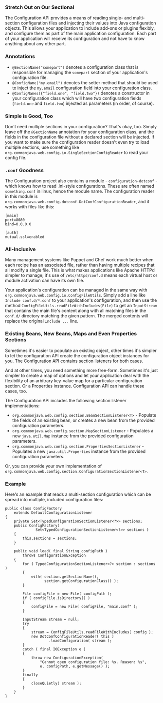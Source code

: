 ---
---

### Stretch Out on Our Sectional

The Configuration API provides a means of reading single- and multi-section configuration files and injecting their values into Java configuration objects. This allows your application to include add-ons or plugins flexibly, and configure them as part of the main application configuration. Each part of your application will receive its configuration and not have to know anything about any other part.

### Annotations

* `@SectionName("somepart")` denotes a configuration class that is responsible for managing the `somepart` section of your application's configuration file.
* `@ConfigName("my.email")` denotes the setter method that should be used to inject the `my.email` configuration field into your configuration class.
* `@ConfigNames({"field.one", "field.two"})` denotes a constructor in your configuration class which will have two configuration fields (`field.one` and `field.two`) injected as parameters (in order, of course).

### Simple is Good, Too

Don't need multiple sections in your configuration? That's okay, too. Simply leave off the `@SectionName` annotation for your configuration class, and the fields in the configuration file without a declared section will be injected. If you want to make sure the configuration reader doesn't even try to load multiple sections, use something like `org.commonjava.web.config.io.SingleSectionConfigReader` to read your config file.

### `.conf` Goodness

The Configuration project also contains a module - `configuration-dotconf` - which knows how to read .ini-style configurations. These are often named `something.conf` in linux, hence the module name. The configuration reader in this module is `org.commonjava.web.config.dotconf.DotConfConfigurationReader`, and it works with files like this:

    [main]
    port=8080
    bind=0.0.0.0
    
    [auth]
    mutual.ssl=enabled

### All-Inclusive

Many management systems like Puppet and Chef work much better when each recipe has an associated file, rather than having multiple recipes that all modify a single file. This is what makes applications like Apache HTTPd simpler to manage; it's use of `/etc/httpd/conf.d` means each virtual host or module activation can have its own file.

Your application's configuration can be managed in the same way with `org.commonjava.web.config.io.ConfigFileUtils`. Simply add a line like `Include conf.d/*.conf` to your application's configuration, and then use the method `ConfigFileUtils.readFileWithIncludes(File)` to get an `InputStream` that contains the main file's content along with all matching files in the `conf.d/` directory matching the given pattern. The merged contents will replace the original `Include ...` line.

### Existing Beans, New Beans, Maps and Even Properties Sections

Sometimes it's easier to populate an existing object, other times it's simpler to let the configuration API create the configuration object instances for you. The Configuration API contains section listeners for both cases.

And at other times, you need something more free-form. Sometimes it's just simpler to create a map of options and let your application deal with the flexibility of an arbitrary key-value map for a particular configuration section. Or a Properties instance. Configuration API can handle these cases, too.

The Configuration API includes the following section listener implementations:

* `org.commonjava.web.config.section.BeanSectionListener<T>` - Populate the fields of an existing bean, or creates a new bean from the provided configuration parameters.
* `org.commonjava.web.config.section.MapSectionListener` - Populates a new `java.util.Map` instance from the provided configuration parameters.
* `org.commonjava.web.config.section.PropertiesSectionListener` - Populates a new `java.util.Properties` instance from the provided configuration parameters.

Or, you can provide your own implementation of `org.commonjava.web.config.section.ConfigurationSectionListener<T>`.

### Example

Here's an example that reads a multi-section configuration which can be spread into multiple, included configuration files:

    public class ConfigFactory
        extends DefaultConfigurationListener
    {
        private Set<TypedConfigurationSectionListener<?>> sections;
        public ConfigFactory(
                  Set<TypedConfigurationSectionListener<?>> sections )
        {
            this.sections = sections;
        }
        
        public void load( final String configPath )
            throws ConfigurationException
        {
            for ( TypedConfigurationSectionListener<?> section : sections )
            {
                with( section.getSectionName(), 
                      section.getConfigurationClass() );
            }
            
            File configFile = new File( configPath );
            if ( configFile.isDirectory() )
            {
                configFile = new File( configFile, "main.conf" );
            }
            
            InputStream stream = null;
            try
            {
                stream = ConfigFileUtils.readFileWithIncludes( config );
                new DotConfConfigurationReader( this )
                        .loadConfiguration( stream );
            }
            catch ( final IOException e )
            {
                throw new ConfigurationException( 
                    "Cannot open configuration file: %s. Reason: %s", 
                    e, configPath, e.getMessage() );
            }
            finally
            {
                closeQuietly( stream );
            }
        }
    }
